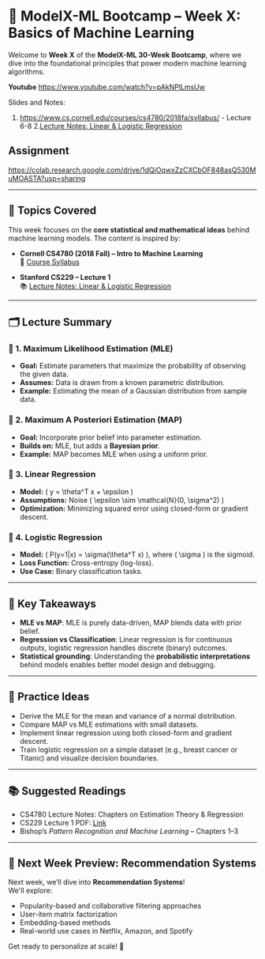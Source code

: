 # 📘 ModelX-ML Bootcamp – Week X: Basics of Machine Learning

Welcome to **Week X** of the **ModelX-ML 30-Week Bootcamp**, where we dive into the foundational principles that power modern machine learning algorithms.

**Youtube** https://www.youtube.com/watch?v=pAkNPlLmsUw

Slides and Notes: 
1. https://www.cs.cornell.edu/courses/cs4780/2018fa/syllabus/ - Lecture 6-8
2.[Lecture Notes: Linear & Logistic Regression](http://cs229.stanford.edu/notes2023fall/cs229-notes1.pdf)

## Assignment
https://colab.research.google.com/drive/1dQiOqwxZzCXCbOF848asQ530MuMOASTA?usp=sharing

---

## 🧠 Topics Covered

This week focuses on the **core statistical and mathematical ideas** behind machine learning models. The content is inspired by:

- **Cornell CS4780 (2018 Fall) – Intro to Machine Learning**  
  🔗 [Course Syllabus](https://www.cs.cornell.edu/courses/cs4780/2018fa/syllabus/)

- **Stanford CS229 – Lecture 1**  
  📚 [Lecture Notes: Linear & Logistic Regression](http://cs229.stanford.edu/notes2023fall/cs229-notes1.pdf)

---

## 🗂️ Lecture Summary

### 🔹 1. Maximum Likelihood Estimation (MLE)
- **Goal:** Estimate parameters that maximize the probability of observing the given data.
- **Assumes:** Data is drawn from a known parametric distribution.
- **Example:** Estimating the mean of a Gaussian distribution from sample data.

### 🔹 2. Maximum A Posteriori Estimation (MAP)
- **Goal:** Incorporate prior belief into parameter estimation.
- **Builds on:** MLE, but adds a **Bayesian prior**.
- **Example:** MAP becomes MLE when using a uniform prior.

### 🔹 3. Linear Regression
- **Model:** \( y = \theta^T x + \epsilon \)
- **Assumptions:** Noise \( \epsilon \sim \mathcal{N}(0, \sigma^2) \)
- **Optimization:** Minimizing squared error using closed-form or gradient descent.

### 🔹 4. Logistic Regression
- **Model:** \( P(y=1|x) = \sigma(\theta^T x) \), where \( \sigma \) is the sigmoid.
- **Loss Function:** Cross-entropy (log-loss).
- **Use Case:** Binary classification tasks.

---

## 📌 Key Takeaways

- **MLE vs MAP**: MLE is purely data-driven, MAP blends data with prior belief.
- **Regression vs Classification**: Linear regression is for continuous outputs, logistic regression handles discrete (binary) outcomes.
- **Statistical grounding**: Understanding the **probabilistic interpretations** behind models enables better model design and debugging.

---

## 🔧 Practice Ideas

- Derive the MLE for the mean and variance of a normal distribution.
- Compare MAP vs MLE estimations with small datasets.
- Implement linear regression using both closed-form and gradient descent.
- Train logistic regression on a simple dataset (e.g., breast cancer or Titanic) and visualize decision boundaries.

---

## 📚 Suggested Readings

- CS4780 Lecture Notes: Chapters on Estimation Theory & Regression
- CS229 Lecture 1 PDF: [Link](http://cs229.stanford.edu/notes2023fall/cs229-notes1.pdf)
- Bishop’s *Pattern Recognition and Machine Learning* – Chapters 1–3

---

## 🧭 Next Week Preview: Recommendation Systems

Next week, we’ll dive into **Recommendation Systems**!  
We'll explore:
- Popularity-based and collaborative filtering approaches  
- User-item matrix factorization  
- Embedding-based methods  
- Real-world use cases in Netflix, Amazon, and Spotify

Get ready to personalize at scale! 🎯
